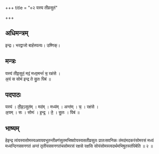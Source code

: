 +++
title = "०२ यस्य तीव्रसुतं"

+++
## अधिमन्त्रम्
इन्द्रः। भरद्वाजो बार्हस्पत्यः। उष्णिक्।

## मन्त्रः
यस्य॑ तीव्र॒सुतं॒ मदं॒ मध्य॒मन्तं॑ च॒ रक्ष॑से ।  
अ॒यं स सोम॑ इन्द्र ते सु॒तः पिब॑ ॥

## पदपाठः
यस्य॑ । ती॒व्र॒ऽसुत॑म् । मद॑म् । मध्य॑म् । अन्त॑म् । च॒ । रक्ष॑से ।  
अ॒यम् । सः । सोमः॑ । इ॒न्द्र॒ । ते॒ । सु॒तः । पिब॑ ॥

## भाष्यम्
हेइन्द्र त्वंयस्यसोमस्यअवयवभूतन्तीक्ष्णंसुतमभिषवोयस्यसतीव्रसुतः प्रातःसवनिकः तंमदंमदकरंसोमरसं मध्यं मध्यन्दिनसवनगतं अन्तं तृतीयसवनगतंचसोमरसं रक्षसे रक्षसि सोयंसोमस्त्वदर्थमभिषुतस्तंपिबेति ॥ २ ॥